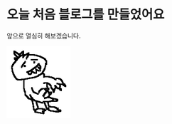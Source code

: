 # 오늘 처음 블로그를 만들었어요

앞으로 열심히 해보겠습니다.



![해치지않아요](../images/2022-08-07-first/해치지않아요-16601944978572.png)

